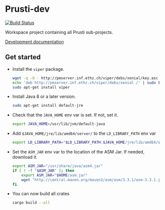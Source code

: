 Prusti-dev
==========

[![Build Status][build_badge]][build_status]

Workspace project containing all Prusti sub-projects.

[Development documentation][documentation]

[build_badge]: https://travis-ci.org/viperproject/prusti-dev.svg
[build_status]: https://travis-ci.org/viperproject/prusti-dev
[documentation]: https://viperproject.github.io/prusti-dev/


Get started
-----------

- Install the `viper` package.

    ```bash
    wget -q -O - http://pmserver.inf.ethz.ch/viper/debs/xenial/key.asc | sudo apt-key add -
    echo 'deb http://pmserver.inf.ethz.ch/viper/debs/xenial /' | sudo tee /etc/apt/sources.list.d/viper.list
    sudo apt-get install viper
    ```

- Install Java 8 or a later version.

    ```bash
    sudo apt-get install default-jre
    ```

- Check that the `JAVA_HOME` env var is set. If not, set it.

    ```bash
    export JAVA_HOME=/usr/lib/jvm/default-java
    ```

- Add `$JAVA_HOME/jre/lib/amd64/server/` to the `LD_LIBRARY_PATH` env var

    ```bash
    export LD_LIBRARY_PATH="$LD_LIBRARY_PATH:$JAVA_HOME/jre/lib/amd64/server/"
    ```

- Set the `ASM_JAR` env var to the location of the ASM Jar. If needed, download it.

    ```bash
    export ASM_JAR="/usr/share/java/asm4.jar"
    if [ ! -f "$ASM_JAR" ]; then
        export ASM_JAR="$HOME/asm.jar"
        wget "http://central.maven.org/maven2/asm/asm/3.3.1/asm-3.3.1.jar" -O "$ASM_JAR"
    fi
    ```

- You can now build all crates

    ```bash
    cargo build --all
    ```

